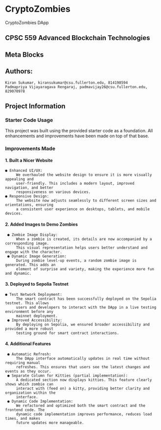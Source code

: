 # CryptoZombies
CryptoZombies DApp

## CPSC 559 Advanced Blockchain Technologies

## Meta Blocks

## Authors: 
```
Kiran Sukumar, kiransukumar@csu.fullerton.edu, 814198594
Padmapriya Vijayaragava Rengaraj, padmavijay26@csu.fullerton.edu, 829070978
```
## Project Information

### Starter Code Usage
This project was built using the provided starter code as a foundation. All enhancements and 
improvements have been made on top of that base. 

### Improvements Made
#### 1. Built a Nicer Website
   ```
   ● Enhanced UI/UX: 
        We overhauled the website design to ensure it is more visually appealing and 
        user-friendly. This includes a modern layout, improved navigation, and better 
        responsiveness on various devices. 
   ● Responsive Design: 
        The website now adjusts seamlessly to different screen sizes and orientations, ensuring 
        a consistent user experience on desktops, tablets, and mobile devices.
   ```
#### 2. Added Images to Demo Zombies
   ```
    ● Zombie Image Display: 
        When a zombie is created, its details are now accompanied by a corresponding image. 
        This visual representation helps users better understand and engage with the character. 
    ● Dynamic Image Generation: 
        During zombie level-up events, a random zombie image is generated. This adds an 
        element of surprise and variety, making the experience more fun and dynamic.
   ```
#### 3. Deployed to Sepolia Testnet 
   ```
   ● Test Network Deployment: 
        The smart contract has been successfully deployed on the Sepolia testnet. This allows 
        users and developers to interact with the DApp in a live testing environment before any 
        mainnet deployment. 
    ● Improved Accessibility: 
        By deploying on Sepolia, we ensured broader accessibility and provided a more robust 
        testing ground for smart contract interactions.
   ```
#### 4. Additional Features 
   ```
    ● Automatic Refresh: 
        The DApp interface automatically updates in real time without requiring manual 
        refreshes. This ensures that users see the latest changes and events as they occur. 
    ● Separate Column for Kitties (partial implementation): 
        A dedicated section now displays kitties. This feature clearly shows which zombie can 
        interact with (feed on) a kitty, providing better clarity and organization within the 
        interface. 
    ● Dynamic Code Implementation: 
        We refactored and optimized both the smart contract and the frontend code. The 
        dynamic code implementation improves performance, reduces load times, and makes 
        future updates more manageable.
   ```

